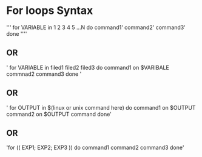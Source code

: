 # For loops Syntax

'''
for VARIABLE in 1 2 3 4 5 ...N
do
	command1'
	command2'
	command3'
done
''''

## OR

' for VARIABLE in filed1 filed2 filed3
  do
	command1 on $VARIBALE
	commnad2
	command3
  done '

## OR

' for OUTPUT in $(linux or unix command here)
 do
	command1 on $OUTPUT
	command2 on $OUTPUT
	command
done'

## OR

'for (( EXP1; EXP2; EXP3 ))
do
	command1
	command2
	command3
done'
